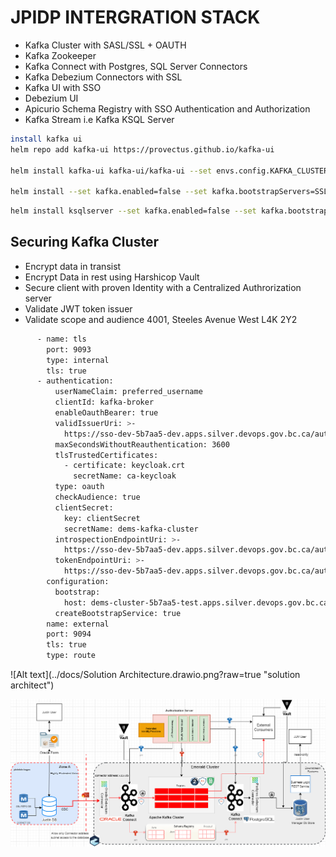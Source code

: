# JPIDP INTERGRATION STACK

- Kafka Cluster with SASL/SSL + OAUTH
- Kafka Zookeeper
- Kafka Connect with Postgres, SQL Server Connectors
- Kafka Debezium Connectors with SSL
- Kafka UI with SSO
- Debezium UI
- Apicurio Schema Registry with SSO Authentication and Authorization
- Kafka Stream i.e Kafka KSQL Server


```bash
install kafka ui
helm repo add kafka-ui https://provectus.github.io/kafka-ui
	
helm install kafka-ui kafka-ui/kafka-ui --set envs.config.KAFKA_CLUSTERS_0_SCHEMAREGISTRY=http://dems-apicurioregistry-kafkasql-service.5b7aa5-dev.svc.cluster.local:8080/apis/ccompat/v6 --set envs.config.AUTH_TYPE=OAUTH2 --set envs.config.SPRING_SECURITY_OAUTH2_CLIENT_REGISTRATION_AUTH0_CLIENTID=kafka-ui --set envs.config.SPRING_SECURITY_OAUTH2_CLIENT_REGISTRATION_AUTH0_CLIENTSECRET=7b55b7c6-e975-46c2-9f64-dbbd71d023d8 --set envs.config.SPRING_SECURITY_OAUTH2_CLIENT_REGISTRATION_AUTH0_SCOPE=openid --set envs.config.SPRING_SECURITY_OAUTH2_CLIENT_PROVIDER_AUTH0_ISSUER_URI=https://sso-dev-5b7aa5-dev.apps.silver.devops.gov.bc.ca/auth/realms/DEMSPOC --set envs.config.KAFKA_CLUSTERS_0_NAME=dems-cluster --set envs.config.KAFKA_CLUSTERS_0_BOOTSTRAPSERVERS=dems-cluster-kafka-bootstrap:9092

helm install --set kafka.enabled=false --set kafka.bootstrapServers=SSL://dems-cluster-kafka-bootstrap:9093 --set schema-registry.enabled=false --set schema-registry.url=http://dems-apicurioregistry-kafkasql-service.5b7aa5-dev.svc.cluster.local:8080 --set kafka-connect.enabled=false --set kafka-connect.url=jpidp-debezium-connect-api.5b7aa5-dev.svc.cluster.local ktool rhcharts/ksqldb

```

```bash
helm install ksqlserver --set kafka.enabled=false --set kafka.bootstrapServers=SSL://dems-cluster-kafka-bootstrap:9093 --set schema-registry.enabled=false --set schema-registry.url=http://dems-apicurioregistry-kafkasql-service.5b7aa5-dev.svc.cluster.local:8080 --set kafka-connect.enabled=false --set kafka-connect.url=jpidp-debezium-connect-api.5b7aa5-dev.svc.cluster.local --set ksql.headless=false .\cp-ksql-server\ --debug
```
## Securing Kafka Cluster 
- Encrypt data in transist
- Encrypt Data in rest using Harshicop Vault
- Secure client with proven Identity with a Centralized Authrorization server
- Validate JWT token issuer
- Validate scope and audience  4001, Steeles Avenue West
L4K 2Y2
```bash
      - name: tls
        port: 9093
        type: internal
        tls: true
      - authentication:
          userNameClaim: preferred_username
          clientId: kafka-broker
          enableOauthBearer: true
          validIssuerUri: >-
            https://sso-dev-5b7aa5-dev.apps.silver.devops.gov.bc.ca/auth/realms/DEMSPOC
          maxSecondsWithoutReauthentication: 3600
          tlsTrustedCertificates:
            - certificate: keycloak.crt
              secretName: ca-keycloak
          type: oauth
          checkAudience: true
          clientSecret:
            key: clientSecret
            secretName: dems-kafka-cluster
          introspectionEndpointUri: >-
            https://sso-dev-5b7aa5-dev.apps.silver.devops.gov.bc.ca/auth/realms/DEMSPOC/protocol/openid-connect/token/introspect
          tokenEndpointUri: >-
            https://sso-dev-5b7aa5-dev.apps.silver.devops.gov.bc.ca/auth/realms/DEMSPOC/protocol/openid-connect/token
        configuration:
          bootstrap:
            host: dems-cluster-5b7aa5-test.apps.silver.devops.gov.bc.ca
          createBootstrapService: true
        name: external
        port: 9094
        tls: true
        type: route
```

![Alt text](../docs/Solution Architecture.drawio.png?raw=true "solution architect")

<img align="center" width="750" src="../docs/Solution Architecture.drawio.png">